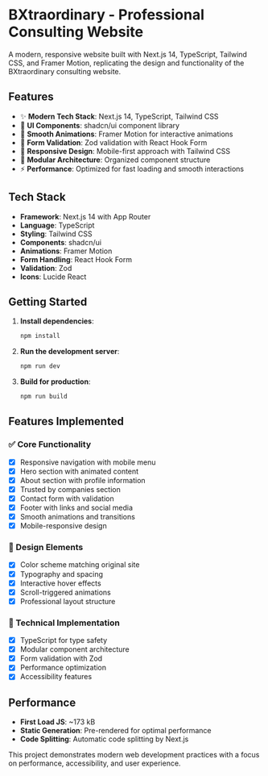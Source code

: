 # BXtraordinary - Professional Consulting Website

A modern, responsive website built with Next.js 14, TypeScript, Tailwind CSS, and Framer Motion, replicating the design and functionality of the BXtraordinary consulting website.

## Features

- ✨ **Modern Tech Stack**: Next.js 14, TypeScript, Tailwind CSS
- 🎨 **UI Components**: shadcn/ui component library
- 🌊 **Smooth Animations**: Framer Motion for interactive animations
- 📝 **Form Validation**: Zod validation with React Hook Form
- 📱 **Responsive Design**: Mobile-first approach with Tailwind CSS
- 🎯 **Modular Architecture**: Organized component structure
- ⚡ **Performance**: Optimized for fast loading and smooth interactions

## Tech Stack

- **Framework**: Next.js 14 with App Router
- **Language**: TypeScript
- **Styling**: Tailwind CSS
- **Components**: shadcn/ui
- **Animations**: Framer Motion
- **Form Handling**: React Hook Form
- **Validation**: Zod
- **Icons**: Lucide React

## Getting Started

1. **Install dependencies**:
   ```bash
   npm install
   ```

2. **Run the development server**:
   ```bash
   npm run dev
   ```

3. **Build for production**:
   ```bash
   npm run build
   ```

## Features Implemented

### ✅ Core Functionality
- [x] Responsive navigation with mobile menu
- [x] Hero section with animated content
- [x] About section with profile information
- [x] Trusted by companies section
- [x] Contact form with validation
- [x] Footer with links and social media
- [x] Smooth animations and transitions
- [x] Mobile-responsive design

### 🎨 Design Elements
- [x] Color scheme matching original site
- [x] Typography and spacing
- [x] Interactive hover effects
- [x] Scroll-triggered animations
- [x] Professional layout structure

### 🔧 Technical Implementation
- [x] TypeScript for type safety
- [x] Modular component architecture
- [x] Form validation with Zod
- [x] Performance optimization
- [x] Accessibility features

## Performance

- **First Load JS**: ~173 kB
- **Static Generation**: Pre-rendered for optimal performance
- **Code Splitting**: Automatic code splitting by Next.js

This project demonstrates modern web development practices with a focus on performance, accessibility, and user experience.